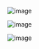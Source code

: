 ![image](https://github.com/shahbazalamjobs/Google-Auth-using-PERN-and-passport/assets/125631878/ee410235-e1ba-4491-ba78-3c7f52577dd0)

![image](https://github.com/shahbazalamjobs/Google-Auth-using-PERN-and-passport/assets/125631878/c416b17c-8510-4904-8972-861daa06b8f7)

![image](https://github.com/shahbazalamjobs/Google-Auth-using-PERN-and-passport/assets/125631878/84f1518e-0c67-4f4b-9220-e8a681d358f1)
